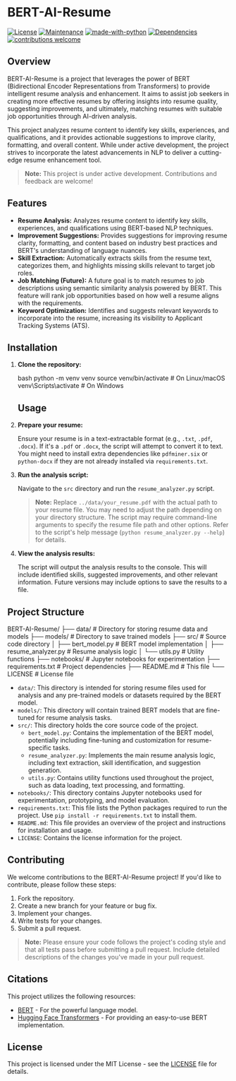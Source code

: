 
# BERT-AI-Resume

[![License](https://img.shields.io/badge/License-MIT-blue.svg)](https://opensource.org/licenses/MIT)
[![Maintenance](https://img.shields.io/badge/Maintained%3F-yes-green.svg)](https://GitHub.com/Naereen/StSt)
[![made-with-python](https://img.shields.io/badge/Made%20with-Python-1f425f.svg)](https://www.python.org/)
[![Dependencies](https://img.shields.io/badge/dependencies-up%20to%20date-brightgreen.svg)](https://github.com/user/BERT-AI-Resume/pulls)
[![contributions welcome](https://img.shields.io/badge/contributions-welcome-brightgreen.svg?style=flat)](https://github.com/user/BERT-AI-Resume/issues)

## Overview

BERT-AI-Resume is a project that leverages the power of BERT (Bidirectional Encoder Representations from Transformers) to provide intelligent resume analysis and enhancement. It aims to assist job seekers in creating more effective resumes by offering insights into resume quality, suggesting improvements, and ultimately, matching resumes with suitable job opportunities through AI-driven analysis.

This project analyzes resume content to identify key skills, experiences, and qualifications, and it provides actionable suggestions to improve clarity, formatting, and overall content. While under active development, the project strives to incorporate the latest advancements in NLP to deliver a cutting-edge resume enhancement tool.

> **Note:** This project is under active development. Contributions and feedback are welcome!

## Features

*   **Resume Analysis:** Analyzes resume content to identify key skills, experiences, and qualifications using BERT-based NLP techniques.
*   **Improvement Suggestions:** Provides suggestions for improving resume clarity, formatting, and content based on industry best practices and BERT's understanding of language nuances.
*   **Skill Extraction:** Automatically extracts skills from the resume text, categorizes them, and highlights missing skills relevant to target job roles.
*   **Job Matching (Future):** A future goal is to match resumes to job descriptions using semantic similarity analysis powered by BERT. This feature will rank job opportunities based on how well a resume aligns with the requirements.
*   **Keyword Optimization:** Identifies and suggests relevant keywords to incorporate into the resume, increasing its visibility to Applicant Tracking Systems (ATS).

## Installation

1.  **Clone the repository:**

    bash
    python -m venv venv
    source venv/bin/activate  # On Linux/macOS
    venv\Scripts\activate  # On Windows
    ## Usage

1.  **Prepare your resume:**

    Ensure your resume is in a text-extractable format (e.g., `.txt`, `.pdf`, `.docx`). If it's a `.pdf` or `.docx`, the script will attempt to convert it to text.  You might need to install extra dependencies like `pdfminer.six` or `python-docx` if they are not already installed via `requirements.txt`.

2.  **Run the analysis script:**

    Navigate to the `src` directory and run the `resume_analyzer.py` script.

    > **Note:** Replace `../data/your_resume.pdf` with the actual path to your resume file.  You may need to adjust the path depending on your directory structure.  The script may require command-line arguments to specify the resume file path and other options. Refer to the script's help message (`python resume_analyzer.py --help`) for details.

3.  **View the analysis results:**

    The script will output the analysis results to the console.  This will include identified skills, suggested improvements, and other relevant information.  Future versions may include options to save the results to a file.

## Project Structure


BERT-AI-Resume/
├── data/                      # Directory for storing resume data and models
├── models/                    # Directory to save trained models
├── src/                       # Source code directory
│   ├── bert_model.py        # BERT model implementation
│   ├── resume_analyzer.py   # Resume analysis logic
│   └── utils.py             # Utility functions
├── notebooks/                 # Jupyter notebooks for experimentation
├── requirements.txt           # Project dependencies
├── README.md                  # This file
└── LICENSE                    # License file
*   `data/`: This directory is intended for storing resume files used for analysis and any pre-trained models or datasets required by the BERT model.
*   `models/`: This directory will contain trained BERT models that are fine-tuned for resume analysis tasks.
*   `src/`: This directory holds the core source code of the project.
    *   `bert_model.py`: Contains the implementation of the BERT model, potentially including fine-tuning and customization for resume-specific tasks.
    *   `resume_analyzer.py`: Implements the main resume analysis logic, including text extraction, skill identification, and suggestion generation.
    *   `utils.py`: Contains utility functions used throughout the project, such as data loading, text processing, and formatting.
*   `notebooks/`: This directory contains Jupyter notebooks used for experimentation, prototyping, and model evaluation.
*   `requirements.txt`: This file lists the Python packages required to run the project.  Use `pip install -r requirements.txt` to install them.
*   `README.md`: This file provides an overview of the project and instructions for installation and usage.
*   `LICENSE`: Contains the license information for the project.

## Contributing

We welcome contributions to the BERT-AI-Resume project! If you'd like to contribute, please follow these steps:

1.  Fork the repository.
2.  Create a new branch for your feature or bug fix.
3.  Implement your changes.
4.  Write tests for your changes.
5.  Submit a pull request.

> **Note:** Please ensure your code follows the project's coding style and that all tests pass before submitting a pull request.  Include detailed descriptions of the changes you've made in your pull request.

## Citations

This project utilizes the following resources:

*   [BERT](https://arxiv.org/abs/1810.04805) - For the powerful language model.
*   [Hugging Face Transformers](https://huggingface.co/transformers/) - For providing an easy-to-use BERT implementation.

## License

This project is licensed under the MIT License - see the [LICENSE](LICENSE) file for details.
